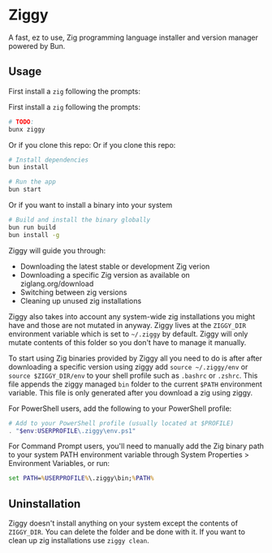 # Ziggy

A fast, ez to use, Zig programming language installer and version manager powered by Bun.

## Usage

First install a `zig` following the prompts: 

First install a `zig` following the prompts: 

```bash
# TODO:
bunx ziggy
```
Or if you clone this repo: 
Or if you clone this repo: 

```bash
# Install dependencies
bun install

# Run the app
bun start
```
Or if you want to install a binary into your system

```bash
# Build and install the binary globally
bun run build
bun install -g
```

Ziggy will guide you through:
- Downloading the latest stable or development Zig verion 
- Downloading a specific Zig version as available on ziglang.org/download
- Switching between zig versions
- Cleaning up unused zig installations


Ziggy also takes into account any system-wide zig installations you might have and those are not mutated in anyway. Ziggy lives at the `ZIGGY_DIR` environment variable which is set to `~/.ziggy` by default. Ziggy will only mutate contents of this folder so you don't have to manage it manually.

To start using Zig binaries provided by Ziggy all you need to do is after after downloading a specific version using ziggy add `source ~/.ziggy/env` or `source $ZIGGY_DIR/env` to your shell profile such as `.bashrc` or `.zshrc`. This file appends the ziggy managed `bin` folder to the current `$PATH` environment variable. This file is only generated after you download a zig using ziggy. 

For PowerShell users, add the following to your PowerShell profile:
```powershell
# Add to your PowerShell profile (usually located at $PROFILE)
. "$env:USERPROFILE\.ziggy\env.ps1"
```

For Command Prompt users, you'll need to manually add the Zig binary path to your system PATH environment variable through System Properties > Environment Variables, or run:
```cmd
set PATH=%USERPROFILE%\.ziggy\bin;%PATH%
```

## Uninstallation
Ziggy doesn't install anything on your system except the contents of `ZIGGY_DIR`. You can delete the folder and be done with it. If you want to clean up zig installations use `ziggy clean`. 